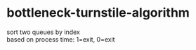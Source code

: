 # bottleneck-turnstile-algorithm
sort two queues by index
<br>
based on process time: 1=exit, 0=exit
